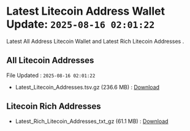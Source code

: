 # Latest Litecoin Address Wallet Update: `2025-08-16 02:01:22`

Latest All Address Litecoin Wallet and Latest Rich Litecoin Addresses .

## All Litecoin Addresses

File Updated : `2025-08-16 02:01:22`

- Latest_Litecoin_Addresses.tsv.gz (236.6 MB) : [Download](https://github.com/Pymmdrza/Rich-Address-Wallet/releases/tag/Litecoin)

## Litecoin Rich Addresses

- Latest_Rich_Litecoin_Addresses_txt_gz (61.1 MB) : [Download](https://github.com/Pymmdrza/Rich-Address-Wallet/releases/tag/Litecoin)
